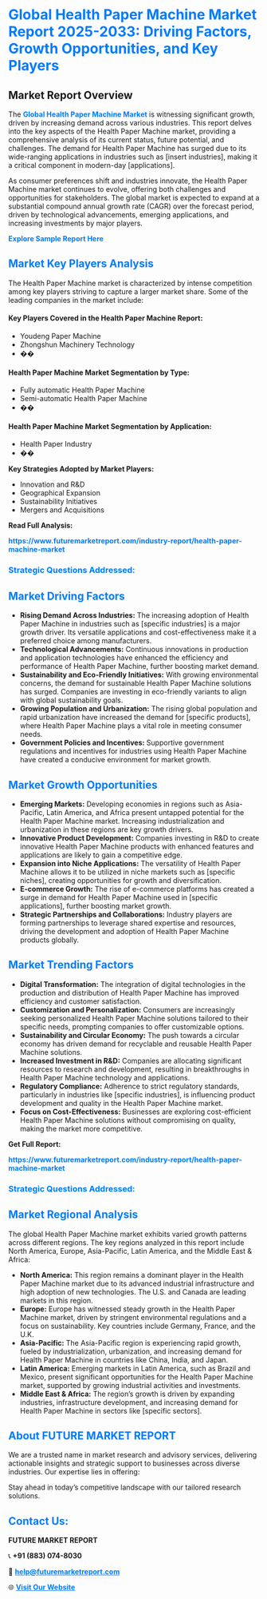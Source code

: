 <h1 style="color: #007BFF;">Global Health Paper Machine Market Report 2025-2033: Driving Factors, Growth Opportunities, and Key Players</h1>

<section id="overview">
<h2>Market Report Overview</h2>
<p>The <a href="https://www.futuremarketreport.com/industry-report/health-paper-machine-market" style="color: #007BFF; text-decoration: none;"><strong>Global Health Paper Machine Market</strong></a> is witnessing significant growth, driven by increasing demand across various industries. This report delves into the key aspects of the Health Paper Machine market, providing a comprehensive analysis of its current status, future potential, and challenges. The demand for Health Paper Machine has surged due to its wide-ranging applications in industries such as [insert industries], making it a critical component in modern-day [applications].</p>
<p>As consumer preferences shift and industries innovate, the Health Paper Machine market continues to evolve, offering both challenges and opportunities for stakeholders. The global market is expected to expand at a substantial compound annual growth rate (CAGR) over the forecast period, driven by technological advancements, emerging applications, and increasing investments by major players.</p>
</section>

<section id="overview">
<p><a href="https://www.futuremarketreport.com/request-sample/reportId=117533" style="color: #007BFF; text-decoration: none;"><strong>Explore Sample Report Here</strong></a></p>
</section>

<section id="key-players">
<h2 style="color: #007BFF;">Market Key Players Analysis</h2>
<p>The Health Paper Machine market is characterized by intense competition among key players striving to capture a larger market share. Some of the leading companies in the market include:</p>
<h4>Key Players Covered in the Health Paper Machine Report:</h4>
<ul><li>Youdeng Paper Machine</li><li>Zhongshun Machinery Technology</li><li>��</li></ul>
<h4>Health Paper Machine Market Segmentation by Type:</h4>
<ul><li>Fully automatic Health Paper Machine</li><li>Semi-automatic Health Paper Machine</li><li>��</li></ul>

<h4>Health Paper Machine Market Segmentation by Application:</h4>
<ul><li>Health Paper Industry</li><li>��</li></ul>
<p><strong>Key Strategies Adopted by Market Players:</strong></p>
<ul>
<li>Innovation and R&D</li>
<li>Geographical Expansion</li>
<li>Sustainability Initiatives</li>
<li>Mergers and Acquisitions</li>
</ul>
</section>

<section>
<p><strong>Read Full Analysis: </strong></p><a href="https://www.futuremarketreport.com/industry-report/health-paper-machine-market" style="color: #007BFF; text-decoration: none;"><strong>https://www.futuremarketreport.com/industry-report/health-paper-machine-market</strong></a>
<h3 style="color: #007BFF;">Strategic Questions Addressed:</h3>
</section>

<section id="driving-factors">
<h2 style="color: #007BFF;">Market Driving Factors</h2>
<ul>
<li><strong>Rising Demand Across Industries:</strong> The increasing adoption of Health Paper Machine in industries such as [specific industries] is a major growth driver. Its versatile applications and cost-effectiveness make it a preferred choice among manufacturers.</li>
<li><strong>Technological Advancements:</strong> Continuous innovations in production and application technologies have enhanced the efficiency and performance of Health Paper Machine, further boosting market demand.</li>
<li><strong>Sustainability and Eco-Friendly Initiatives:</strong> With growing environmental concerns, the demand for sustainable Health Paper Machine solutions has surged. Companies are investing in eco-friendly variants to align with global sustainability goals.</li>
<li><strong>Growing Population and Urbanization:</strong> The rising global population and rapid urbanization have increased the demand for [specific products], where Health Paper Machine plays a vital role in meeting consumer needs.</li>
<li><strong>Government Policies and Incentives:</strong> Supportive government regulations and incentives for industries using Health Paper Machine have created a conducive environment for market growth.</li>
</ul>
</section>

<section id="growth-opportunities">
<h2 style="color: #007BFF;">Market Growth Opportunities</h2>
<ul>
<li><strong>Emerging Markets:</strong> Developing economies in regions such as Asia-Pacific, Latin America, and Africa present untapped potential for the Health Paper Machine market. Increasing industrialization and urbanization in these regions are key growth drivers.</li>
<li><strong>Innovative Product Development:</strong> Companies investing in R&D to create innovative Health Paper Machine products with enhanced features and applications are likely to gain a competitive edge.</li>
<li><strong>Expansion into Niche Applications:</strong> The versatility of Health Paper Machine allows it to be utilized in niche markets such as [specific niches], creating opportunities for growth and diversification.</li>
<li><strong>E-commerce Growth:</strong> The rise of e-commerce platforms has created a surge in demand for Health Paper Machine used in [specific applications], further boosting market growth.</li>
<li><strong>Strategic Partnerships and Collaborations:</strong> Industry players are forming partnerships to leverage shared expertise and resources, driving the development and adoption of Health Paper Machine products globally.</li>
</ul>
</section>

<section id="trending-factors">
<h2 style="color: #007BFF;">Market Trending Factors</h2>
<ul>
<li><strong>Digital Transformation:</strong> The integration of digital technologies in the production and distribution of Health Paper Machine has improved efficiency and customer satisfaction.</li>
<li><strong>Customization and Personalization:</strong> Consumers are increasingly seeking personalized Health Paper Machine solutions tailored to their specific needs, prompting companies to offer customizable options.</li>
<li><strong>Sustainability and Circular Economy:</strong> The push towards a circular economy has driven demand for recyclable and reusable Health Paper Machine solutions.</li>
<li><strong>Increased Investment in R&D:</strong> Companies are allocating significant resources to research and development, resulting in breakthroughs in Health Paper Machine technology and applications.</li>
<li><strong>Regulatory Compliance:</strong> Adherence to strict regulatory standards, particularly in industries like [specific industries], is influencing product development and quality in the Health Paper Machine market.</li>
<li><strong>Focus on Cost-Effectiveness:</strong> Businesses are exploring cost-efficient Health Paper Machine solutions without compromising on quality, making the market more competitive.</li>
</ul>
</section>

<section>
<p><strong>Get Full Report: </strong></p><a href="https://www.futuremarketreport.com/industry-report/health-paper-machine-market" style="color: #007BFF; text-decoration: none;"><strong>https://www.futuremarketreport.com/industry-report/health-paper-machine-market</strong></a>
<h3 style="color: #007BFF;">Strategic Questions Addressed:</h3>
</section>


<section id="regional-analysis">
<h2 style="color: #007BFF;">Market Regional Analysis</h2>
<p>The global Health Paper Machine market exhibits varied growth patterns across different regions. The key regions analyzed in this report include North America, Europe, Asia-Pacific, Latin America, and the Middle East & Africa:</p>
<ul>
<li><strong>North America:</strong> This region remains a dominant player in the Health Paper Machine market due to its advanced industrial infrastructure and high adoption of new technologies. The U.S. and Canada are leading markets in this region.</li>
<li><strong>Europe:</strong> Europe has witnessed steady growth in the Health Paper Machine market, driven by stringent environmental regulations and a focus on sustainability. Key countries include Germany, France, and the U.K.</li>
<li><strong>Asia-Pacific:</strong> The Asia-Pacific region is experiencing rapid growth, fueled by industrialization, urbanization, and increasing demand for Health Paper Machine in countries like China, India, and Japan.</li>
<li><strong>Latin America:</strong> Emerging markets in Latin America, such as Brazil and Mexico, present significant opportunities for the Health Paper Machine market, supported by growing industrial activities and investments.</li>
<li><strong>Middle East & Africa:</strong> The region’s growth is driven by expanding industries, infrastructure development, and increasing demand for Health Paper Machine in sectors like [specific sectors].</li>
</ul>
</section>

<footer>
<h2 style="color: #007BFF;">About FUTURE MARKET REPORT</h2>
<p>We are a trusted name in market research and advisory services, delivering actionable insights and strategic support to businesses across diverse industries. Our expertise lies in offering:</p>

<p>Stay ahead in today’s competitive landscape with our tailored research solutions.</p>

<h2 style="color: #007BFF;">Contact Us:</h2>
<p><strong>FUTURE MARKET REPORT</strong></p>
<p>📞 <strong>+91 (883) 074-8030</strong></p>
<p>📧 <strong><a href="mailto:help@futuremarketreport.com" style="color: #007BFF;">help@futuremarketreport.com</a></strong></p>
<p>🌐 <strong><a href="https://www.futuremarketreport.com/" style="color: #007BFF;">Visit Our Website</a></strong></p>
</footer>